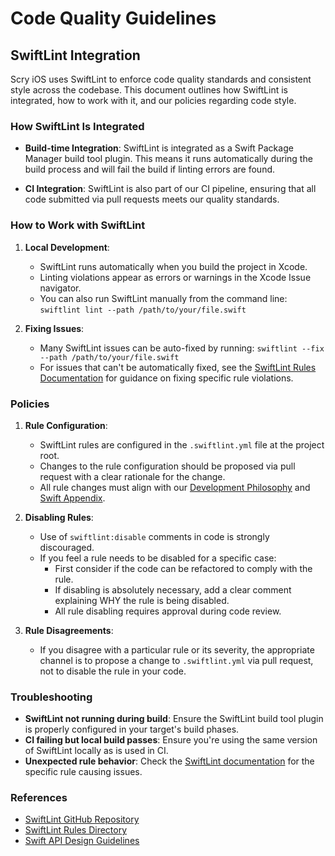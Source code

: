 # Code Quality Guidelines

## SwiftLint Integration

Scry iOS uses SwiftLint to enforce code quality standards and consistent style across the codebase. This document outlines how SwiftLint is integrated, how to work with it, and our policies regarding code style.

### How SwiftLint Is Integrated

- **Build-time Integration**: SwiftLint is integrated as a Swift Package Manager build tool plugin. This means it runs automatically during the build process and will fail the build if linting errors are found.

- **CI Integration**: SwiftLint is also part of our CI pipeline, ensuring that all code submitted via pull requests meets our quality standards.

### How to Work with SwiftLint

1. **Local Development**: 
   - SwiftLint runs automatically when you build the project in Xcode.
   - Linting violations appear as errors or warnings in the Xcode Issue navigator.
   - You can also run SwiftLint manually from the command line: `swiftlint lint --path /path/to/your/file.swift`

2. **Fixing Issues**:
   - Many SwiftLint issues can be auto-fixed by running: `swiftlint --fix --path /path/to/your/file.swift`
   - For issues that can't be automatically fixed, see the [SwiftLint Rules Documentation](https://realm.github.io/SwiftLint/rule-directory.html) for guidance on fixing specific rule violations.

### Policies

1. **Rule Configuration**: 
   - SwiftLint rules are configured in the `.swiftlint.yml` file at the project root.
   - Changes to the rule configuration should be proposed via pull request with a clear rationale for the change.
   - All rule changes must align with our [Development Philosophy](./DEVELOPMENT_PHILOSOPHY.md) and [Swift Appendix](./DEVELOPMENT_PHILOSOPHY_APPENDIX_SWIFT.md).

2. **Disabling Rules**:
   - Use of `swiftlint:disable` comments in code is strongly discouraged.
   - If you feel a rule needs to be disabled for a specific case:
     - First consider if the code can be refactored to comply with the rule.
     - If disabling is absolutely necessary, add a clear comment explaining WHY the rule is being disabled.
     - All rule disabling requires approval during code review.

3. **Rule Disagreements**:
   - If you disagree with a particular rule or its severity, the appropriate channel is to propose a change to `.swiftlint.yml` via pull request, not to disable the rule in your code.

### Troubleshooting

- **SwiftLint not running during build**: Ensure the SwiftLint build tool plugin is properly configured in your target's build phases.
- **CI failing but local build passes**: Ensure you're using the same version of SwiftLint locally as is used in CI.
- **Unexpected rule behavior**: Check the [SwiftLint documentation](https://github.com/realm/SwiftLint) for the specific rule causing issues.

### References

- [SwiftLint GitHub Repository](https://github.com/realm/SwiftLint)
- [SwiftLint Rules Directory](https://realm.github.io/SwiftLint/rule-directory.html)
- [Swift API Design Guidelines](https://swift.org/documentation/api-design-guidelines/)
